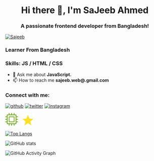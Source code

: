 <h1 align="center">Hi there 👋, I'm SaJeeb Ahmed</h1>
<h3 align="center">A passionate frontend developer from Bangladesh!</h3>


<p align="left"> <a href="https://twitter.com/j_eeb" target="blank"><img src="https://img.shields.io/twitter/follow/j_eeb?logo=twitter&style=for-the-badge" alt="Sajeeb" /></a> </p>
<h3> Learner From Bangladesh </h3>


<h3>Skills: JS / HTML / CSS </h3>

- 💬 Ask me about **JavaScript.**
 - 📫 How to reach me **sajeeb.web@.gmail.com**

<h3>Connect with me: </h3>

[<img src='https://cdn.jsdelivr.net/npm/simple-icons@3.0.1/icons/github.svg' alt='github' height='40'>](https://github.com/sajeeb-ahmeed) 
 [<img src='https://cdn.jsdelivr.net/npm/simple-icons@3.0.1/icons/twitter.svg' alt='twitter' height='40'>](https://twitter.com/@j_eeb)  [<img src='https://cdn.jsdelivr.net/npm/simple-icons@3.0.1/icons/instagram.svg' alt='instagram' height='40'>](https://www.instagram.com/11_fida_/) 
 
<a href='https://docs.github.com/en/developers'><img src='https://raw.githubusercontent.com/acervenky/animated-github-badges/master/assets/devbadge.gif' width='40' height='40'></a> <a href='https://stars.github.com/'><img src='https://raw.githubusercontent.com/acervenky/animated-github-badges/master/assets/starbadge.gif' width='35' height='35'></a> 

[![Top Langs](https://github-readme-stats.vercel.app/api/top-langs/?username=sajeeb-ahmeed)](https://github.com/anuraghazra/github-readme-stats)

![GitHub stats](https://github-readme-stats.vercel.app/api?username=sajeeb-ahmeed&show_icons=true)  

![GitHub Activity Graph](https://activity-graph.herokuapp.com/graph?username=sajeeb-ahmeed)  

